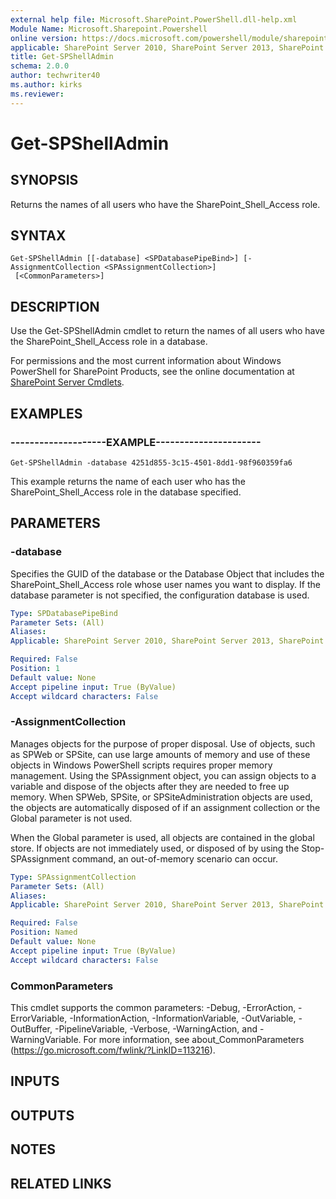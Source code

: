 ```yaml
---
external help file: Microsoft.SharePoint.PowerShell.dll-help.xml
Module Name: Microsoft.Sharepoint.Powershell
online version: https://docs.microsoft.com/powershell/module/sharepoint-server/get-spshelladmin
applicable: SharePoint Server 2010, SharePoint Server 2013, SharePoint Server 2016, SharePoint Server 2019
title: Get-SPShellAdmin
schema: 2.0.0
author: techwriter40
ms.author: kirks
ms.reviewer:
---
```


# Get-SPShellAdmin

## SYNOPSIS

Returns the names of all users who have the SharePoint_Shell_Access role.



## SYNTAX

```
Get-SPShellAdmin [[-database] <SPDatabasePipeBind>] [-AssignmentCollection <SPAssignmentCollection>]
 [<CommonParameters>]
```

## DESCRIPTION
Use the Get-SPShellAdmin cmdlet to return the names of all users who have the SharePoint_Shell_Access role in a database.

For permissions and the most current information about Windows PowerShell for SharePoint Products, see the online documentation at [SharePoint Server Cmdlets](https://docs.microsoft.com/powershell/sharepoint/sharepoint-server/sharepoint-server-cmdlets).

## EXAMPLES

### --------------------EXAMPLE---------------------- 
```
Get-SPShellAdmin -database 4251d855-3c15-4501-8dd1-98f960359fa6
```

This example returns the name of each user who has the SharePoint_Shell_Access role in the database specified.

## PARAMETERS

### -database
Specifies the GUID of the database or the Database Object that includes the SharePoint_Shell_Access role whose user names you want to display.
If the database parameter is not specified, the configuration database is used.

```yaml
Type: SPDatabasePipeBind
Parameter Sets: (All)
Aliases: 
Applicable: SharePoint Server 2010, SharePoint Server 2013, SharePoint Server 2016, SharePoint Server 2019

Required: False
Position: 1
Default value: None
Accept pipeline input: True (ByValue)
Accept wildcard characters: False
```

### -AssignmentCollection
Manages objects for the purpose of proper disposal.
Use of objects, such as SPWeb or SPSite, can use large amounts of memory and use of these objects in Windows PowerShell scripts requires proper memory management.
Using the SPAssignment object, you can assign objects to a variable and dispose of the objects after they are needed to free up memory.
When SPWeb, SPSite, or SPSiteAdministration objects are used, the objects are automatically disposed of if an assignment collection or the Global parameter is not used.

When the Global parameter is used, all objects are contained in the global store.
If objects are not immediately used, or disposed of by using the Stop-SPAssignment command, an out-of-memory scenario can occur.

```yaml
Type: SPAssignmentCollection
Parameter Sets: (All)
Aliases: 
Applicable: SharePoint Server 2010, SharePoint Server 2013, SharePoint Server 2016, SharePoint Server 2019

Required: False
Position: Named
Default value: None
Accept pipeline input: True (ByValue)
Accept wildcard characters: False
```

### CommonParameters
This cmdlet supports the common parameters: -Debug, -ErrorAction, -ErrorVariable, -InformationAction, -InformationVariable, -OutVariable, -OutBuffer, -PipelineVariable, -Verbose, -WarningAction, and -WarningVariable. For more information, see about_CommonParameters (https://go.microsoft.com/fwlink/?LinkID=113216).

## INPUTS

## OUTPUTS

## NOTES

## RELATED LINKS

